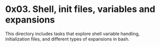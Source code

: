 # 0x03. Shell, init files, variables and expansions

This directory includes tasks that explore shell variable handling, initialization files, and different types of expansions in bash.
